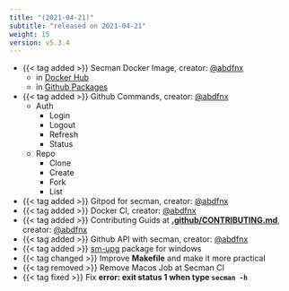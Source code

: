 ```yaml
---
title: "(2021-04-21)"
subtitle: "released on 2021-04-21"
weight: 15
version: v5.3.4
---
```


- {{< tag added >}} Secman Docker Image, creator: [@abdfnx][abdfnx]
  * in [Docker Hub](https://hub.docker.com/r/smcr/secman)
  * in [Github Packages](https://github.com/orgs/secman-team/packages/container/package/secman)
- {{< tag added >}} Github Commands, creator: [@abdfnx][abdfnx]
  * Auth
    - Login
    - Logout
    - Refresh
    - Status
  * Repo
    - Clone
    - Create
    - Fork
    - List
- {{< tag added >}} Gitpod for secman, creator: [@abdfnx][abdfnx]
- {{< tag added >}} Docker CI, creator: [@abdfnx][abdfnx]
- {{< tag added >}} Contributing Guids at [**.github/CONTRIBUTING.md**](https://github.com/secman-team/secman/blob/main/.github/CONTRIBUTING.md), creator: [@abdfnx][abdfnx]
- {{< tag added >}} Github API with secman, creator: [@abdfnx][abdfnx]
- {{< tag added >}} [sm-upg](https://www.npmjs.com/package/@secman/sm-upg) package for windows
- {{< tag changed >}} Improve **Makefile** and make it more practical
- {{< tag removed >}} Remove Macos Job at Secman CI
- {{< tag fixed >}} Fix **error: exit status 1 when type `secman -h`**

[abdfnx]: https://github.com/abdfnx
